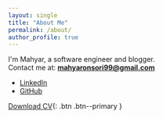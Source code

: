 ```yaml
---
layout: single
title: "About Me"
permalink: /about/
author_profile: true
---
```


I'm Mahyar, a software engineer and blogger.  
Contact me at: **mahyaronsori99@gmail.com**

- [LinkedIn](https://www.linkedin.com/in/mahyar-onsori/)
- [GitHub](https://github.com/mahyar426)

[Download CV](/assets/cv.pdf){: .btn .btn--primary }

